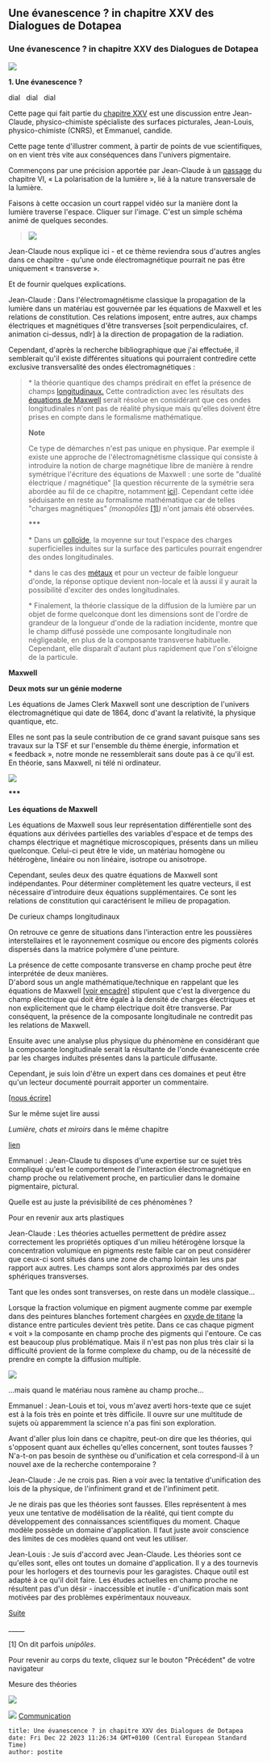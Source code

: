 ## Une évanescence ? in chapitre XXV des Dialogues de Dotapea
### Une évanescence ? in chapitre XXV des Dialogues de Dotapea
   ![](images/chap25planetemolecule.jpg)

**1\. Une évanescence ?**

dial   dial   dial

Cette page qui fait partie du [chapitre XXV](chap25lumiereetmatiere.html) est une discussion entre Jean-Claude, physico-chimiste spécialiste des surfaces picturales, Jean-Louis, physico-chimiste (CNRS), et Emmanuel, candide.

Cette page tente d'illustrer comment, à partir de points de vue scientifiques, on en vient très vite aux conséquences dans l'univers pigmentaire.

Commençons par une précision apportée par Jean-Claude à un [passage](chap06polaris.html#transverse) du chapitre VI, « La polarisation de la lumière », lié à la nature transversale de la lumière.

Faisons à cette occasion un court rappel vidéo sur la manière dont la lumière traverse l'espace. Cliquer sur l'image. C'est un simple schéma animé de quelques secondes.

> [![](images/chap25propalumiere.jpg)](players/propalumiere/index.html)

Jean-Claude nous explique ici - et ce thème reviendra sous d'autres angles dans ce chapitre - qu'une onde électromagnétique pourrait ne pas être uniquement « transverse ».

Et de fournir quelques explications.

Jean-Claude : Dans l'électromagnétisme classique la propagation de la lumière dans un matériau est gouvernée par les équations de Maxwell et les relations de constitution. Ces relations imposent, entre autres, aux champs électriques et magnétiques d'être transverses \[soit perpendiculaires, cf. animation ci-dessus, ndlr\] à la direction de propagation de la radiation.

Cependant, d'après la recherche bibliographique que j'ai effectuée, il semblerait qu'il existe différentes situations qui pourraient contredire cette exclusive transversalité des ondes électromagnétiques :

> \* la théorie quantique des champs prédirait en effet la présence de champs [longitudinaux.](chap06polaris.html#longitudinales) Cette contradiction avec les résultats des [équations de Maxwell](chap25evanescence.html#equationsmaxwell) serait résolue en considérant que ces ondes longitudinales n'ont pas de réalité physique mais qu'elles doivent être prises en compte dans le formalisme mathématique.
> 
> **Note**  
>   
> Ce type de démarches n'est pas unique en physique. Par exemple il existe une approche de l'électromagnétisme classique qui consiste à introduire la notion de charge magnétique libre de manière à rendre symétrique l'écriture des équations de Maxwell : une sorte de "dualité électrique / magnétique" \[la question récurrente de la symétrie sera abordée au fil de ce chapitre, notamment [ici](chap25symetrie.html)\]. Cependant cette idée séduisante en reste au formalisme mathématique car de telles "charges magnétiques" _(monopôles_ [\[1\]](chap25evanescence.html#note1)_)_ n'ont jamais été observées.
> 
> **\*\*\***
> 
> \* Dans un [colloïde](colloide.html), la moyenne sur tout l'espace des charges superficielles induites sur la surface des particules pourrait engendrer des ondes longitudinales.
> 
> \* dans le cas des [métaux](metal.html) et pour un vecteur de faible longueur d'onde, la réponse optique devient non-locale et là aussi il y aurait la possibilité d'exciter des ondes longitudinales.
> 
> \* Finalement, la théorie classique de la diffusion de la lumière par un objet de forme quelconque dont les dimensions sont de l'ordre de grandeur de la longueur d'onde de la radiation incidente, montre que le champ diffusé possède une composante longitudinale non négligeable, en plus de la composante transverse habituelle. Cependant, elle disparaît d'autant plus rapidement que l'on s'éloigne de la particule.

**Maxwell**

**Deux mots sur un génie moderne**

Les équations de James Clerk Maxwell sont une description de l'univers électromagnétique qui date de 1864, donc d'avant la relativité, la physique quantique, etc.

Elles ne sont pas la seule contribution de ce grand savant puisque sans ses travaux sur la TSF et sur l'ensemble du thème énergie, information et « feedback », notre monde ne ressemblerait sans doute pas à ce qu'il est. En théorie, sans Maxwell, ni télé ni ordinateur.

![](images/chap25maxwell.jpg)

**\*\*\***

**Les équations de Maxwell**

Les équations de Maxwell sous leur représentation différentielle sont des équations aux dérivées partielles des variables d'espace et de temps des champs électrique et magnétique microscopiques, présents dans un milieu quelconque. Celui-ci peut être le vide, un matériau homogène ou hétérogène, linéaire ou non linéaire, isotrope ou anisotrope. 

Cependant, seules deux des quatre équations de Maxwell sont indépendantes. Pour déterminer complètement les quatre vecteurs, il est nécessaire d'introduire deux équations supplémentaires. Ce sont les relations de constitution qui caractérisent le milieu de propagation.

De curieux champs longitudinaux

On retrouve ce genre de situations dans l'interaction entre les poussières interstellaires et le rayonnement cosmique ou encore des pigments colorés dispersés dans la matrice polymère d'une peinture.

La présence de cette composante transverse en champ proche peut être interprétée de deux manières.  
D'abord sous un angle mathématique/technique en rappelant que les équations de Maxwell \[[voir encadré](chap25evanescence.html#equationsmaxwell)\] stipulent que c'est la divergence du champ électrique qui doit être égale à la densité de charges électriques et non explicitement que le champ électrique doit être transverse. Par conséquent, la présence de la composante longitudinale ne contredit pas les relations de Maxwell.

Ensuite avec une analyse plus physique du phénomène en considérant que la composante longitudinale serait la résultante de l'onde évanescente crée par les charges induites présentes dans la particule diffusante.  

Cependant, je suis loin d'être un expert dans ces domaines et peut être qu'un lecteur documenté pourrait apporter un commentaire.

[\[nous écrire\]](ecrire.html)

Sur le même sujet lire aussi

_Lumière, chats et miroirs_ dans le même chapitre

[lien](chap25lumierechatsmiroirs.html)

Emmanuel : Jean-Claude tu disposes d'une expertise sur ce sujet très compliqué qu'est le comportement de l'interaction électromagnétique en champ proche ou relativement proche, en particulier dans le domaine pigmentaire, pictural.

Quelle est au juste la prévisibilité de ces phénomènes ?

Pour en revenir aux arts plastiques

Jean-Claude : Les théories actuelles permettent de prédire assez correctement les propriétés optiques d'un milieu hétérogène lorsque la concentration volumique en pigments reste faible car on peut considérer que ceux-ci sont situés dans une zone de champ lointain les uns par rapport aux autres. Les champs sont alors approximés par des ondes sphériques transverses.

Tant que les ondes sont transverses, on reste dans un modèle classique...

Lorsque la fraction volumique en pigment augmente comme par exemple dans des peintures blanches fortement chargées en [oxyde de titane](blancssynthetiques.html#leblancdetitane) la distance entre particules devient très petite. Dans ce cas chaque pigment « voit » la composante en champ proche des pigments qui l'entoure. Ce cas est beaucoup plus problématique. Mais il n'est pas non plus très clair si la difficulté provient de la forme complexe du champ, ou de la nécessité de prendre en compte la diffusion multiple.

[![](images/titane.jpg)](blancssynthetiques.html#leblancdetitane)

...mais quand le matériau nous ramène au champ proche...

Emmanuel : Jean-Louis et toi, vous m'avez averti hors-texte que ce sujet est à la fois très en pointe et très difficile. Il ouvre sur une multitude de sujets où apparemment la science n'a pas fini son exploration.

  
Avant d'aller plus loin dans ce chapitre, peut-on dire que les théories, qui s'opposent quant aux échelles qu'elles concernent, sont toutes fausses ? N'a-t-on pas besoin de synthèse ou d'unification et cela correspond-il à un nouvel axe de la recherche contemporaine ?

Jean-Claude : Je ne crois pas. Rien a voir avec la tentative d'unification des lois de la physique, de l'infiniment grand et de l'infiniment petit.

Je ne dirais pas que les théories sont fausses. Elles représentent à mes yeux une tentative de modélisation de la réalité, qui tient compte du développement des connaissances scientifiques du moment. Chaque modèle possède un domaine d'application. Il faut juste avoir conscience des limites de ces modèles quand ont veut les utiliser.

Jean-Louis : Je suis d'accord avec Jean-Claude. Les théories sont ce qu'elles sont, elles ont toutes un domaine d'application. Il y a des tournevis pour les horlogers et des tournevis pour les garagistes. Chaque outil est adapté à ce qu'il doit faire. Les études actuelles en champ proche ne résultent pas d'un désir - inaccessible et inutile - d'unification mais sont motivées par des problèmes expérimentaux nouveaux. 

[Suite](chap25formesmotsechelles.html)

\_\_\_\_\_

\[1\] On dit parfois _unipôles_.

Pour revenir au corps du texte, cliquez sur le bouton "Précédent" de votre navigateur

Mesure des théories



 ![](images/transparent122x1.gif)

 ![](images/flechebas.gif) [Communication](http://www.artrealite.com/annonceurs.htm)
```
title: Une évanescence ? in chapitre XXV des Dialogues de Dotapea
date: Fri Dec 22 2023 11:26:34 GMT+0100 (Central European Standard Time)
author: postite
```
